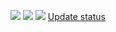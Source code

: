 [![](https://ci.appveyor.com/api/projects/status/github/parkhost/chocolatey-packages?svg=true)](https://ci.appveyor.com/project/parkhost/chocolatey-packages)
[![](http://transparent-favicon.info/favicon.ico)](#)
[![](http://transparent-favicon.info/favicon.ico)](#)
[Update status](https://gist.github.com/rudesome/fedbffbda8a2e372138127cba400c703)

